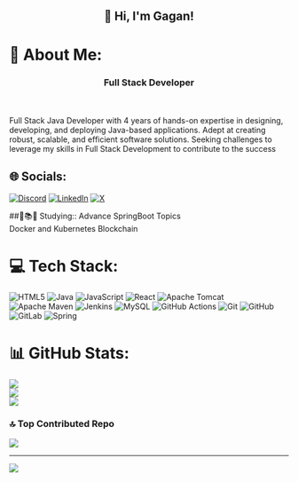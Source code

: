 <h2 align="center">👋 Hi, I'm Gagan!</h2>

# 💫 About Me:
<h3 align="center">Full Stack Developer</h3><br><br>
Full Stack Java Developer with 4 years of hands-on expertise in designing, developing, and deploying Java-based applications. Adept at creating robust, scalable, and efficient software solutions. Seeking challenges to leverage my skills in Full Stack Development to contribute to the success<br>


## 🌐 Socials:
[![Discord](https://img.shields.io/badge/Discord-%237289DA.svg?logo=discord&logoColor=white)](https://discord.gg/https://discord.com/invite/GAGU#3547) [![LinkedIn](https://img.shields.io/badge/LinkedIn-%230077B5.svg?logo=linkedin&logoColor=white)](https://linkedin.com/in/gagan-sharma-a8b115122) [![X](https://img.shields.io/badge/X-black.svg?logo=X&logoColor=white)](https://x.com/gagan09356) 

##📖📚🤔 Studying::
Advance SpringBoot Topics </br>
Docker and Kubernetes
Blockchain

# 💻 Tech Stack:
![HTML5](https://img.shields.io/badge/html5-%23E34F26.svg?style=for-the-badge&logo=html5&logoColor=white) ![Java](https://img.shields.io/badge/java-%23ED8B00.svg?style=for-the-badge&logo=openjdk&logoColor=white) ![JavaScript](https://img.shields.io/badge/javascript-%23323330.svg?style=for-the-badge&logo=javascript&logoColor=%23F7DF1E) ![React](https://img.shields.io/badge/react-%2320232a.svg?style=for-the-badge&logo=react&logoColor=%2361DAFB) ![Apache Tomcat](https://img.shields.io/badge/apache%20tomcat-%23F8DC75.svg?style=for-the-badge&logo=apache-tomcat&logoColor=black) ![Apache Maven](https://img.shields.io/badge/Apache%20Maven-C71A36?style=for-the-badge&logo=Apache%20Maven&logoColor=white) ![Jenkins](https://img.shields.io/badge/jenkins-%232C5263.svg?style=for-the-badge&logo=jenkins&logoColor=white) ![MySQL](https://img.shields.io/badge/mysql-4479A1.svg?style=for-the-badge&logo=mysql&logoColor=white) ![GitHub Actions](https://img.shields.io/badge/github%20actions-%232671E5.svg?style=for-the-badge&logo=githubactions&logoColor=white) ![Git](https://img.shields.io/badge/git-%23F05033.svg?style=for-the-badge&logo=git&logoColor=white) ![GitHub](https://img.shields.io/badge/github-%23121011.svg?style=for-the-badge&logo=github&logoColor=white) ![GitLab](https://img.shields.io/badge/gitlab-%23181717.svg?style=for-the-badge&logo=gitlab&logoColor=white) ![Spring](https://img.shields.io/badge/spring-%236DB33F.svg?style=for-the-badge&logo=spring&logoColor=white)
# 📊 GitHub Stats:
![](https://github-readme-stats.vercel.app/api?username=gagan09356&theme=dark&hide_border=false&include_all_commits=false&count_private=false)<br/>
![](https://github-readme-streak-stats.herokuapp.com/?user=gagan09356&theme=dark&hide_border=false)<br/>
![](https://github-readme-stats.vercel.app/api/top-langs/?username=gagan09356&theme=dark&hide_border=false&include_all_commits=false&count_private=false&layout=compact)

### 🔝 Top Contributed Repo
![](https://github-contributor-stats.vercel.app/api?username=gagan09356&limit=5&theme=dark&combine_all_yearly_contributions=true)

---
[![](https://visitcount.itsvg.in/api?id=gagan09356&icon=0&color=0)](https://visitcount.itsvg.in)

<!-- Proudly created with GPRM ( https://gprm.itsvg.in ) -->
